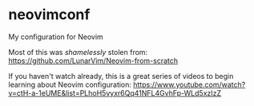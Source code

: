# neovimconf
My configuration for Neovim

Most of this was _shamelessly_ stolen from:
https://github.com/LunarVim/Neovim-from-scratch

If you haven't watch already, this is a great series of videos to begin learning about Neovim configuration:
https://www.youtube.com/watch?v=ctH-a-1eUME&list=PLhoH5vyxr6Qq41NFL4GvhFp-WLd5xzIzZ
